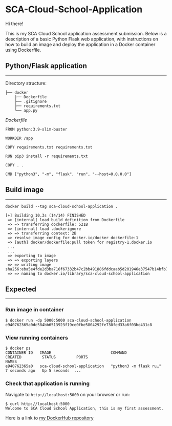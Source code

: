 # SCA-Cloud-School-Application
Hi there! 

This is my SCA Cloud School application assessment submission. Below is a description of a basic Python Flask web application, with instructions on how to build an image and deploy the application in a Docker container using Dockerfile.
## Python/Flask application
---
Directory structure:
```
├── docker
    ├── Dockerfile
    ├── .gitignore
    ├── requirements.txt
    └── app.py
```
*Dockerfile*
```
FROM python:3.9-slim-buster

WORKDIR /app

COPY requirements.txt requirements.txt

RUN pip3 install -r requirements.txt

COPY . .

CMD ["python3", "-m", "flask", "run", "--host=0.0.0.0"]
```

## Build image
---
`docker build --tag sca-cloud-school-application .`

```
[+] Building 10.3s (14/14) FINISHED
 => [internal] load build definition from Dockerfile 
 => => transferring dockerfile: 521B  
 => [internal] load .dockerignore
 => => transferring context: 2B                        
 => resolve image config for docker.io/docker dockerfile:1
 => [auth] docker/dockerfile:pull token for registry-1.docker.io
 ...
 ...
 => exporting to image
 => => exporting layers
 => => writing image sha256:eba5e4fde2d3ba716f67332b47c2bb491886fddcaab5d201946e37547b14bfb7
 => => naming to docker.io/library/sca-cloud-school-application
```

## Expected 
---
### Run image in container
```
$ docker run -dp 5000:5000 sca-cloud-school-application
e940762365a0dc584bb6513923f19ce0fbe5804292fe730fed33a6f03be431c8
```
### View running containers
```
$ docker ps
CONTAINER ID   IMAGE                          COMMAND                  CREATED         STATUS         PORTS                                       NAMES
e940762365a0   sca-cloud-school-application   "python3 -m flask ru…"   7 seconds ago   Up 5 seconds  ...
```

### Check that application is running
Navigate to `http://localhost:5000` on your browser or run:
```
$ curl http://localhost:5000
Welcome to SCA Cloud School Application, this is my first assessment.
```

Here is a link to [my DockerHub repository](https://hub.docker.com/repository/docker/masterziii/sca-cloud-school-application)